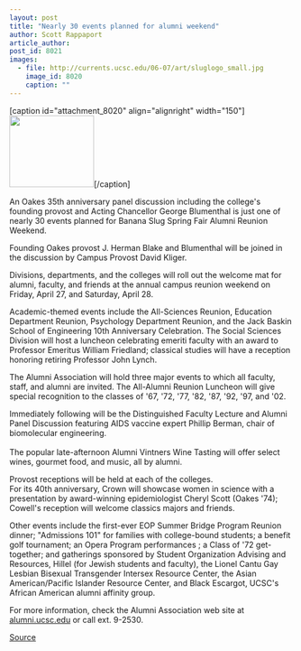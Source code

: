 ```yaml
---
layout: post
title: "Nearly 30 events planned for alumni weekend"
author: Scott Rappaport
article_author: 
post_id: 8021
images:
  - file: http://currents.ucsc.edu/06-07/art/sluglogo_small.jpg
    image_id: 8020
    caption: ""
---
```


[caption id="attachment_8020" align="alignright" width="150"]<a href="http://dev-ucsc-news.pantheonsite.io/wp-content/uploads/2007/04/sluglogo_small.jpg"><img class="size-full wp-image-8020" src="http://dev-ucsc-news.pantheonsite.io/wp-content/uploads/2007/04/sluglogo_small.jpg" alt="" width="150" height="127" /></a>[/caption]
<a name="content" id="content"></a>
<p>
  An Oakes 35th anniversary panel discussion including the college's founding provost and Acting Chancellor George Blumenthal is just one of nearly 30 events planned for Banana Slug Spring Fair Alumni Reunion Weekend.
</p>
<p>
  Founding Oakes provost J. Herman Blake and Blumenthal will be joined in the discussion by Campus Provost David Kliger.
</p>
<p>
  Divisions, departments, and the colleges will roll out the welcome mat for alumni, faculty, and friends at the annual campus reunion weekend on Friday, April 27, and Saturday, April 28.
</p>
<p>
  Academic-themed events include the All-Sciences Reunion, Education Department Reunion, Psychology Department Reunion, and the Jack Baskin School of Engineering 10th Anniversary Celebration. The Social Sciences Division will host a luncheon celebrating emeriti faculty with an award to Professor Emeritus William Friedland; classical studies will have a reception honoring retiring Professor John Lynch.
</p>
<p>
  The Alumni Association will hold three major events to which all faculty, staff, and alumni are invited. The All-Alumni Reunion Luncheon will give special recognition to the classes of '67, '72, '77, '82, '87, '92, '97, and '02.
</p>
<p>
  Immediately following will be the Distinguished Faculty Lecture and Alumni Panel Discussion featuring AIDS vaccine expert Phillip Berman, chair of biomolecular engineering.<br>
  <br>
  The popular late-afternoon Alumni Vintners Wine Tasting will offer select wines, gourmet food, and music, all by alumni.
</p>
<p>
  Provost receptions will be held at each of the colleges.<br>
  For its 40th anniversary, Crown will showcase women in science with a presentation by award-winning epidemiologist Cheryl Scott (Oakes '74); Cowell's reception will welcome classics majors and friends.
</p>
<p>
  Other events include the first-ever EOP Summer Bridge Program Reunion dinner; "Admissions 101" for families with college-bound students; a benefit golf tournament; an Opera Program performances ; a Class of '72 get-together; and gatherings sponsored by Student Organization Advising and Resources, Hillel (for Jewish students and faculty), the Lionel Cantu Gay Lesbian Bisexual Transgender Intersex Resource Center, the Asian American/Pacific Islander Resource Center, and Black Escargot, UCSC's African American alumni affinity group.<br>
</p>
<p>
  For more information, check the Alumni Association web site at <a href="http://alumni.ucsc.edu">alumni.ucsc.edu</a> or call ext. 9-2530.
</p>
<p><a href="http://www1.ucsc.edu/currents/06-07/04-02/bssf.asp" title="Permalink to bssf">Source</a></p>
